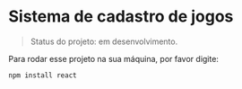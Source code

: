 <h1>Sistema de cadastro de jogos</h1>

>Status do projeto: em desenvolvimento.

Para rodar esse projeto na sua máquina, por favor digite: 

```
npm install react
```
